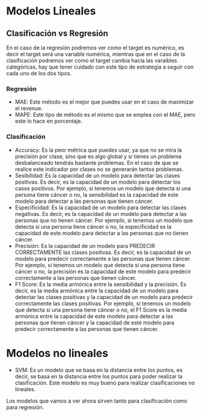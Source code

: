 # Modelos Lineales

## Clasificación vs Regresión

En el caso de la regresión podremos ver como el target es numérico, es decir el target será una variable numérica, mientras que en el caso de la clasificación podremos ver como el target cambia hacia las varaibles categóricas, hay que tener cuidado con este tipo de estrategia a seguir con cada uno de los dos tipos.

### Regresión

- MAE: Este método es el mejor que puedes usar en el caso de maximizar el revenue.
- MAPE: Este tipo de método es el mismo que se emplea con el MAE, pero este lo hace en porcentaje.

### Clasificación

- Accuracy: Es la peor métrica que puedes usar, ya que no se mira la precisión por clase, sino que es algo global y si tienes un problema desbalanceado tendrás bastante problemas. En el caso de que se realice este indicador por clases no se generarán tantos problemas.
- Sesibilidad: Es la capacidad de un modelo para detectar las clases positivas. Es decir, es la capacidad de un modelo para detectar los casos positivos. Por ejemplo, si tenemos un modelo que detecta si una persona tiene cáncer o no, la sensibilidad es la capacidad de este modelo para detectar a las personas que tienen cáncer.
- Especificidad: Es la capacidad de un modelo para detectar las clases negativas. Es decir, es la capacidad de un modelo para detectar a las personas que no tienen cáncer. Por ejemplo, si tenemos un modelo que detecta si una persona tiene cáncer o no, la especificidad es la capacidad de este modelo para detectar a las personas que no tienen cáncer.
- Precisión: Es la capacidad de un modelo para PREDECIR CORRECTAMENTE las clases positivas. Es decir, es la capacidad de un modelo para predecir correctamente a las personas que tienen cáncer. Por ejemplo, si tenemos un modelo que detecta si una persona tiene cáncer o no, la precisión es la capacidad de este modelo para predecir correctamente a las personas que tienen cáncer.
- F1 Score: Es la media armónica entre la sensibilidad y la precisión. Es decir, es la media armónica entre la capacidad de un modelo para detectar las clases positivas y la capacidad de un modelo para predecir correctamente las clases positivas. Por ejemplo, si tenemos un modelo que detecta si una persona tiene cáncer o no, el F1 Score es la media armónica entre la capacidad de este modelo para detectar a las personas que tienen cáncer y la capacidad de este modelo para predecir correctamente a las personas que tienen cáncer.

# Modelos no lineales

- SVM: Es un modelo que se basa en la distancia entre los puntos, es decir, se basa en la distancia entre los puntos para poder realizar la clasificación. Este modelo es muy bueno para realizar clasificaciones no lineales.

Los modelos que vamos a ver ahora sirven tanto para clasificación como para regresión.

